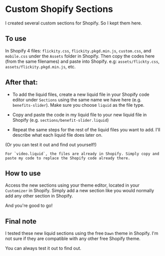 # Custom Shopify Sections

I created several custom sections for Shopify. So I kept them here.

## To use

In Shopify 4 files: `flickity.css`, `flickity.pkgd.min.js`, `custom.css`, and `mobile.css` under the `Assets` folder in Shopify. Then copy the codes here (from the same filenames) and paste into Shopify. e.g: `assets/flickty.css`, `assets/flickity.pkgd.min.js`, etc.

## After that:

- To add the liquid files, create a new liquid file in your Shopify code editor under `Sections` using the same name we have here (e.g. `benefits-slider`). Make sure you choose `liquid` as the file type.

- Copy and paste the code in my liquid file to your new liquid file in Shopify (e.g. `sections/benefit-slider.liquid`) 

- Repeat the same steps for the rest of the liquid files you want to add. I'll describe what each liquid file does later on.

(Or you can test it out and find out yourself!)

```
For `video.liquid`, the files are already in Shopify. Simply copy and paste my code to replace the Shopify code already there.
```

## How to use

Access the new sections using your theme editor, located in your `Customizer` in Shopify. Simply add a new section like you would normally add any other section in Shopify.

And you're good to go!

## Final note

I tested these new liquid sections using the free `Dawn` theme in Shopify. I'm not sure if they are compatible with any other free Shopify theme. 

You can always test it out to find out.
